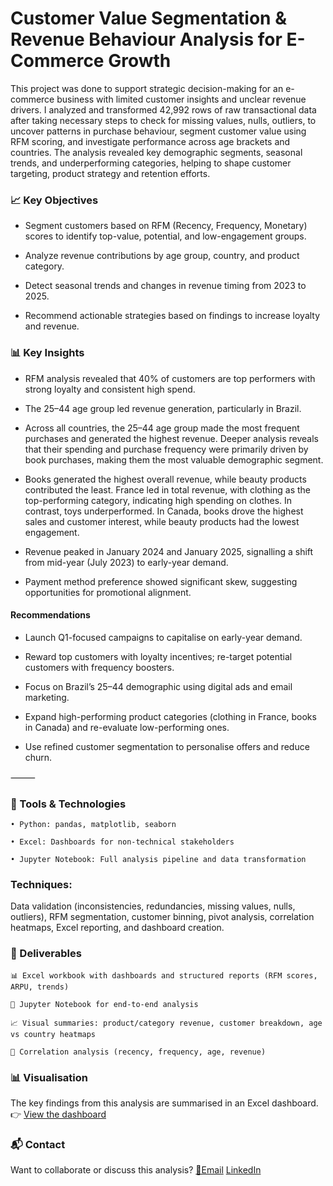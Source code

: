 # Customer Value Segmentation & Revenue Behaviour Analysis for E-Commerce Growth
This project was done to support strategic decision-making for an e-commerce business with limited customer insights and unclear revenue drivers. I analyzed and transformed 42,992 rows of raw transactional data after taking necessary steps to check for missing values, nulls, outliers, to uncover patterns in purchase behaviour, segment customer value using RFM scoring, and investigate performance across age brackets and countries. The analysis revealed key demographic segments, seasonal trends, and underperforming categories, helping to shape customer targeting, product strategy and retention efforts.

### 📈 Key Objectives

- Segment customers based on RFM (Recency, Frequency, Monetary) scores to identify top-value, potential, and low-engagement groups.

- Analyze revenue contributions by age group, country, and product category.

- Detect seasonal trends and changes in revenue timing from 2023 to 2025.

- Recommend actionable strategies based on findings to increase loyalty and revenue.

### 📊 Key Insights

- RFM analysis revealed that 40% of customers are top performers with strong loyalty and consistent high spend.

- The 25–44 age group led revenue generation, particularly in Brazil.

- Across all countries, the 25–44 age group made the most frequent purchases and generated the highest revenue. Deeper analysis reveals that their spending and purchase frequency were primarily driven by book purchases, making them the most valuable demographic segment.

- Books generated the highest overall revenue, while beauty products contributed the least. France led in total revenue, with clothing as the top-performing category, indicating high spending on clothes. In contrast, toys underperformed. In Canada, books drove the highest sales and customer interest, while beauty products had the lowest engagement.

- Revenue peaked in January 2024 and January 2025, signalling a shift from mid-year (July 2023) to early-year demand.

- Payment method preference showed significant skew, suggesting opportunities for promotional alignment.

####  Recommendations

- Launch Q1-focused campaigns to capitalise on early-year demand.

- Reward top customers with loyalty incentives; re-target potential customers with frequency boosters.

- Focus on Brazil’s 25–44 demographic using digital ads and email marketing.

- Expand high-performing product categories (clothing in France, books in Canada) and re-evaluate low-performing ones.

- Use refined customer segmentation to personalise offers and reduce churn.

⸻

### 🧰 Tools & Technologies

	• Python: pandas, matplotlib, seaborn
	
	• Excel: Dashboards for non-technical stakeholders
	
	• Jupyter Notebook: Full analysis pipeline and data transformation

### Techniques:

Data validation (inconsistencies, redundancies, missing values, nulls, outliers), RFM segmentation, customer binning, pivot analysis, correlation heatmaps, Excel reporting, and dashboard creation.

### 📁 Deliverables

	📊 Excel workbook with dashboards and structured reports (RFM scores, ARPU, trends)

	📓 Jupyter Notebook for end-to-end analysis

	📈 Visual summaries: product/category revenue, customer breakdown, age vs country heatmaps
	
	🧮 Correlation analysis (recency, frequency, age, revenue)

### 📊 Visualisation  
The key findings from this analysis are summarised in an Excel dashboard.  
👉 [View the dashboard](https://1drv.ms/x/c/c0f0487955994bce/ESE9iSuP0wVPvGAcb-4fvjsBO3Nmc5PlIG0ocoJ5YCjhQg)

### 📬 Contact

Want to collaborate or discuss this analysis? 
[📧Email](mathiasmichael2@gmail.com)
[LinkedIn](linkedin.com/in/michael-matty)
